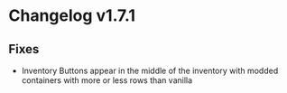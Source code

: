 # Changelog v1.7.1

## Fixes
- Inventory Buttons appear in the middle of the inventory with modded containers with more or less rows than vanilla